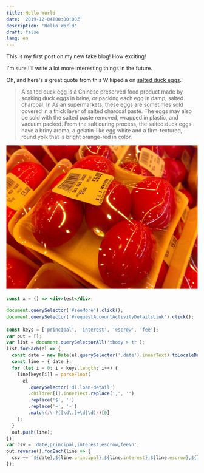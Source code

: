 ```yaml
---
title: Hello World
date: '2019-12-04T00:00:00Z'
description: 'Hello World'
draft: false
lang: en
---
```


This is my first post on my new fake blog! How exciting!

I'm sure I'll write a lot more interesting things in the future.

Oh, and here's a great quote from this Wikipedia on
[salted duck eggs](http://en.wikipedia.org/wiki/Salted_duck_egg).

> A salted duck egg is a Chinese preserved food product made by soaking duck
> eggs in brine, or packing each egg in damp, salted charcoal. In Asian
> supermarkets, these eggs are sometimes sold covered in a thick layer of salted
> charcoal paste. The eggs may also be sold with the salted paste removed,
> wrapped in plastic, and vacuum packed. From the salt curing process, the
> salted duck eggs have a briny aroma, a gelatin-like egg white and a
> firm-textured, round yolk that is bright orange-red in color.

![Chinese Salty Egg](./salty_egg.jpg)

```jsx
const x = () => <div>test</div>;
```

```js
document.querySelector('#seeMore').click();
document.querySelector('#requestAccountActivityDetailsLink').click();

const keys = ['principal', 'interest', 'escrow', 'fee'];
var out = [];
var list = document.querySelectorAll('tbody > tr');
list.forEach(el => {
  const date = new Date(el.querySelector('.date').innerText).toLocaleDateString();
  const line = { date };
  for (let i = 0; i < keys.length; i++) {
    line[keys[i]] = parseFloat(
      el
        .querySelector('dl.loan-detail')
        .children[i].innerText.replace(',', '')
        .replace('$', '')
        .replace('−', '-')
        .match(/\-?([\d\.]+\d|\d)/)[0]
    );
  }
  out.push(line);
});
var csv = 'date,principal,interest,escrow,fee\n';
out.reverse().forEach(line => {
  csv += `${date},${line.principal},${line.interest},${line.escrow},${line.fee}\n`;
});
```
